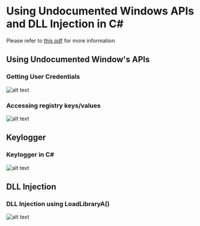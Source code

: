 # Using Undocumented Windows APIs and DLL Injection in C#
Please refer to [this pdf](https://github.com/kphongagsorn/windows_api/blob/master/Windows_Exploitation_using_Windows_API%E2%80%99s.pdf) for more information

## Using Undocumented Window's APIs 

### Getting User Credentials
![alt text](https://github.com/kphongagsorn/windows_api/blob/master/images/windows_demo_poc1.PNG "Getting User Credentials")

### Accessing registry keys/values
![alt text](https://github.com/kphongagsorn/windows_api/blob/master/images/windows_demo_poc2.PNG "Accessing registry keys/values")

## Keylogger
### Keylogger in C#
![alt text](https://github.com/kphongagsorn/windows_api/blob/master/images/key_logger_poc.PNG "Keylogger")

## DLL Injection

### DLL Injection using LoadLibraryA()
![alt text](https://github.com/kphongagsorn/windows_api/blob/master/images/dll_injection_poc.PNG "DLL Injection using LoadLibraryA()")
